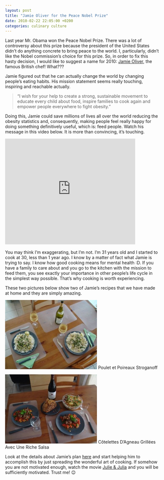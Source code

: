 ```yaml
---
layout: post
title: "Jamie Oliver for the Peace Nobel Prize"
date: 2010-02-22 22:05:00 +0200
categories: culinary culture
---
```


Last year Mr. Obama won the Peace Nobel Prize. There was a lot of controversy about this prize because the president of the United States didn’t do anything concrete to bring peace to the world. I, particularly, didn’t like the Nobel commission’s choice for this prize. So, in order to fix this hasty decision, I would like to suggest a name for 2010: <a href="http://www.jamieoliver.com/">Jamie Oliver</a>, the famous British chef! What???

Jamie figured out that he can actually change the world by changing people’s eating habits. His mission statement seems really touching, inspiring and reachable actually.

> “I wish for your help to create a strong, sustainable movement to educate every child about food, inspire families to cook again and empower people everywhere to fight obesity.”


Doing this, Jamie could save millions of lives all over the world reducing the obesity statistics and, consequently, making people feel really happy for doing something definitively useful, which is: feed people. Watch his message in this video below. It is more than convincing, it’s touching.

<object height="344" width="425"><param name="movie" value="http://www.youtube.com/v/jIwrV5e6fMY&amp;hl=en_US&amp;fs=1&amp;color1=0x2b405b&amp;color2=0x6b8ab6"/><param name="allowFullScreen" value="true"/><param name="allowscriptaccess" value="always"/><embed allowfullscreen="true" allowscriptaccess="always" height="344" src="http://www.youtube.com/v/jIwrV5e6fMY&amp;hl=en_US&amp;fs=1&amp;color1=0x2b405b&amp;color2=0x6b8ab6" type="application/x-shockwave-flash" width="425"/></object>

You may think I’m exaggerating, but I’m not. I’m 31 years old and I started to cook at 30, less than 1 year ago. I know by a matter of fact what Jamie is trying to say. I know how good cooking means for mental health :D. If you have a family to care about and you go to the kitchen with the mission to feed them, you see exactly your importance in other people’s life cycle in the simplest way possible. That’s why cooking is worth experiencing.

These two pictures below show two of Jamie’s recipes that we have made at home and they are simply amazing.

![6828_161111613822_609678822_2929828_8122740_n-300x225.jpg](/images/posts/6828_161111613822_609678822_2929828_8122740_n-300x225.jpg)
Poulet et Poireaux Stroganoff

![20053_304780003822_609678822_3640497_3458526_n-300x225.jpg](/images/posts/20053_304780003822_609678822_3640497_3458526_n-300x225.jpg)
Côtelettes D’Agneau Grillées Avec Une Riche Salsa

Look at the details about Jamie’s plan <a href="http://www.tedprize.org/jamie-oliver/">here</a> and start helping him to accomplish this by just spreading the wonderful art of cooking. If somehow you are not motivated enough, watch the movie <a href="http://www.sonypictures.com/homevideo/julieandjulia/">Julie &amp; Julia</a> and you will be sufficiently motivated. Trust me! 😉
